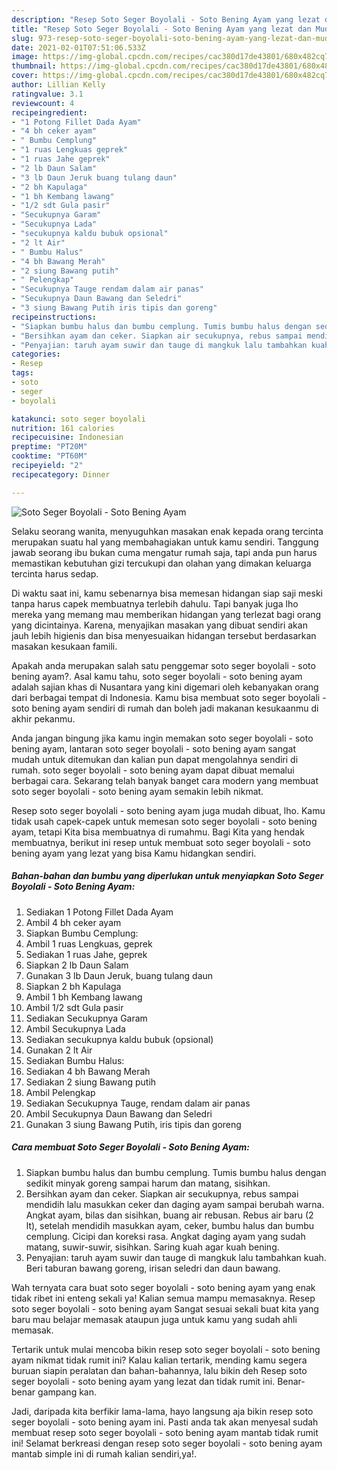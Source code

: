 ```yaml
---
description: "Resep Soto Seger Boyolali - Soto Bening Ayam yang lezat dan Mudah Dibuat"
title: "Resep Soto Seger Boyolali - Soto Bening Ayam yang lezat dan Mudah Dibuat"
slug: 973-resep-soto-seger-boyolali-soto-bening-ayam-yang-lezat-dan-mudah-dibuat
date: 2021-02-01T07:51:06.533Z
image: https://img-global.cpcdn.com/recipes/cac380d17de43801/680x482cq70/soto-seger-boyolali-soto-bening-ayam-foto-resep-utama.jpg
thumbnail: https://img-global.cpcdn.com/recipes/cac380d17de43801/680x482cq70/soto-seger-boyolali-soto-bening-ayam-foto-resep-utama.jpg
cover: https://img-global.cpcdn.com/recipes/cac380d17de43801/680x482cq70/soto-seger-boyolali-soto-bening-ayam-foto-resep-utama.jpg
author: Lillian Kelly
ratingvalue: 3.1
reviewcount: 4
recipeingredient:
- "1 Potong Fillet Dada Ayam"
- "4 bh ceker ayam"
- " Bumbu Cemplung"
- "1 ruas Lengkuas geprek"
- "1 ruas Jahe geprek"
- "2 lb Daun Salam"
- "3 lb Daun Jeruk buang tulang daun"
- "2 bh Kapulaga"
- "1 bh Kembang lawang"
- "1/2 sdt Gula pasir"
- "Secukupnya Garam"
- "Secukupnya Lada"
- "secukupnya kaldu bubuk opsional"
- "2 lt Air"
- " Bumbu Halus"
- "4 bh Bawang Merah"
- "2 siung Bawang putih"
- " Pelengkap"
- "Secukupnya Tauge rendam dalam air panas"
- "Secukupnya Daun Bawang dan Seledri"
- "3 siung Bawang Putih iris tipis dan goreng"
recipeinstructions:
- "Siapkan bumbu halus dan bumbu cemplung. Tumis bumbu halus dengan sedikit minyak goreng sampai harum dan matang, sisihkan."
- "Bersihkan ayam dan ceker. Siapkan air secukupnya, rebus sampai mendidih lalu masukkan ceker dan daging ayam sampai berubah warna. Angkat ayam, bilas dan sisihkan, buang air rebusan. Rebus air baru (2 lt), setelah mendidih masukkan ayam, ceker, bumbu halus dan bumbu cemplung. Cicipi dan koreksi rasa. Angkat daging ayam yang sudah matang, suwir-suwir, sisihkan. Saring kuah agar kuah bening."
- "Penyajian: taruh ayam suwir dan tauge di mangkuk lalu tambahkan kuah. Beri taburan bawang goreng, irisan seledri dan daun bawang."
categories:
- Resep
tags:
- soto
- seger
- boyolali

katakunci: soto seger boyolali 
nutrition: 161 calories
recipecuisine: Indonesian
preptime: "PT20M"
cooktime: "PT60M"
recipeyield: "2"
recipecategory: Dinner

---
```



![Soto Seger Boyolali - Soto Bening Ayam](https://img-global.cpcdn.com/recipes/cac380d17de43801/680x482cq70/soto-seger-boyolali-soto-bening-ayam-foto-resep-utama.jpg)

Selaku seorang wanita, menyuguhkan masakan enak kepada orang tercinta merupakan suatu hal yang membahagiakan untuk kamu sendiri. Tanggung jawab seorang ibu bukan cuma mengatur rumah saja, tapi anda pun harus memastikan kebutuhan gizi tercukupi dan olahan yang dimakan keluarga tercinta harus sedap.

Di waktu  saat ini, kamu sebenarnya bisa memesan hidangan siap saji meski tanpa harus capek membuatnya terlebih dahulu. Tapi banyak juga lho mereka yang memang mau memberikan hidangan yang terlezat bagi orang yang dicintainya. Karena, menyajikan masakan yang dibuat sendiri akan jauh lebih higienis dan bisa menyesuaikan hidangan tersebut berdasarkan masakan kesukaan famili. 



Apakah anda merupakan salah satu penggemar soto seger boyolali - soto bening ayam?. Asal kamu tahu, soto seger boyolali - soto bening ayam adalah sajian khas di Nusantara yang kini digemari oleh kebanyakan orang dari berbagai tempat di Indonesia. Kamu bisa membuat soto seger boyolali - soto bening ayam sendiri di rumah dan boleh jadi makanan kesukaanmu di akhir pekanmu.

Anda jangan bingung jika kamu ingin memakan soto seger boyolali - soto bening ayam, lantaran soto seger boyolali - soto bening ayam sangat mudah untuk ditemukan dan kalian pun dapat mengolahnya sendiri di rumah. soto seger boyolali - soto bening ayam dapat dibuat memalui berbagai cara. Sekarang telah banyak banget cara modern yang membuat soto seger boyolali - soto bening ayam semakin lebih nikmat.

Resep soto seger boyolali - soto bening ayam juga mudah dibuat, lho. Kamu tidak usah capek-capek untuk memesan soto seger boyolali - soto bening ayam, tetapi Kita bisa membuatnya di rumahmu. Bagi Kita yang hendak membuatnya, berikut ini resep untuk membuat soto seger boyolali - soto bening ayam yang lezat yang bisa Kamu hidangkan sendiri.

<!--inarticleads1-->

##### Bahan-bahan dan bumbu yang diperlukan untuk menyiapkan Soto Seger Boyolali - Soto Bening Ayam:

1. Sediakan 1 Potong Fillet Dada Ayam
1. Ambil 4 bh ceker ayam
1. Siapkan  Bumbu Cemplung:
1. Ambil 1 ruas Lengkuas, geprek
1. Sediakan 1 ruas Jahe, geprek
1. Siapkan 2 lb Daun Salam
1. Gunakan 3 lb Daun Jeruk, buang tulang daun
1. Siapkan 2 bh Kapulaga
1. Ambil 1 bh Kembang lawang
1. Ambil 1/2 sdt Gula pasir
1. Sediakan Secukupnya Garam
1. Ambil Secukupnya Lada
1. Sediakan secukupnya kaldu bubuk (opsional)
1. Gunakan 2 lt Air
1. Sediakan  Bumbu Halus:
1. Sediakan 4 bh Bawang Merah
1. Sediakan 2 siung Bawang putih
1. Ambil  Pelengkap
1. Sediakan Secukupnya Tauge, rendam dalam air panas
1. Ambil Secukupnya Daun Bawang dan Seledri
1. Gunakan 3 siung Bawang Putih, iris tipis dan goreng




<!--inarticleads2-->

##### Cara membuat Soto Seger Boyolali - Soto Bening Ayam:

1. Siapkan bumbu halus dan bumbu cemplung. Tumis bumbu halus dengan sedikit minyak goreng sampai harum dan matang, sisihkan.
1. Bersihkan ayam dan ceker. Siapkan air secukupnya, rebus sampai mendidih lalu masukkan ceker dan daging ayam sampai berubah warna. Angkat ayam, bilas dan sisihkan, buang air rebusan. Rebus air baru (2 lt), setelah mendidih masukkan ayam, ceker, bumbu halus dan bumbu cemplung. Cicipi dan koreksi rasa. Angkat daging ayam yang sudah matang, suwir-suwir, sisihkan. Saring kuah agar kuah bening.
1. Penyajian: taruh ayam suwir dan tauge di mangkuk lalu tambahkan kuah. Beri taburan bawang goreng, irisan seledri dan daun bawang.




Wah ternyata cara buat soto seger boyolali - soto bening ayam yang enak tidak ribet ini enteng sekali ya! Kalian semua mampu memasaknya. Resep soto seger boyolali - soto bening ayam Sangat sesuai sekali buat kita yang baru mau belajar memasak ataupun juga untuk kamu yang sudah ahli memasak.

Tertarik untuk mulai mencoba bikin resep soto seger boyolali - soto bening ayam nikmat tidak rumit ini? Kalau kalian tertarik, mending kamu segera buruan siapin peralatan dan bahan-bahannya, lalu bikin deh Resep soto seger boyolali - soto bening ayam yang lezat dan tidak rumit ini. Benar-benar gampang kan. 

Jadi, daripada kita berfikir lama-lama, hayo langsung aja bikin resep soto seger boyolali - soto bening ayam ini. Pasti anda tak akan menyesal sudah membuat resep soto seger boyolali - soto bening ayam mantab tidak rumit ini! Selamat berkreasi dengan resep soto seger boyolali - soto bening ayam mantab simple ini di rumah kalian sendiri,ya!.

